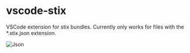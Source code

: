 # vscode-stix
VSCode extension for stix bundles. Currently only works for files with the \*.stix.json extension.

<p><img src="https://github.ibm.com/Think-Friday/vscode-stix/raw/master/assets/stix.gif" alt="Json"/></p>
